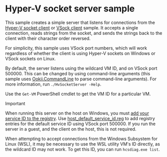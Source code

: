 # Hyper-V socket server sample

This sample creates a simple server that listens for connections from the [Hyper-V socket client](../HvSocketClient/)
or [VSock client](../VSockClient/) sample. It accepts a single connection, reads strings from the
socket, and sends the strings back to the client with their character order reversed.

For simplicity, this sample uses VSock port numbers, which will work regardless of whether the
client is using Hyper-V sockets on Windows or VSock sockets on Linux.

By default, the server listens using the wildcard VM ID, and on VSock port 500000. This can be
changed by using command-line arguments (this sample uses [Ookii.CommandLine](https://www.github.com/SvenGroot/Ookii.CommandLine)
to parse command-line arguments). For more information, run `./HvSocketServer -Help`.

Use the `Get-VM` PowerShell cmdlet to get the VM ID for a particular VM.

> [!IMPORTANT]
> When running this server on the host on Windows, you must
> [add your service ID to the registry](https://learn.microsoft.com/virtualization/hyper-v-on-windows/user-guide/make-integration-service).
> Use [host_default_service_id.reg](host_default_service_id.reg) to add registry entries for the
> default service ID using VSock port 500000. If you run the server in a guest, and the client on
> the host, this is not required.

When attempting to accept connections from the Windows Subsystem for Linux (WSL), it may be
necessary to use the WSL utility VM's ID directly, as the wildcard ID may not work. To get this ID,
you can run `hcsdiag.exe list`.
